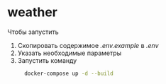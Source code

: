 ﻿# weather

Чтобы запустить

1. Скопировать содержимое *.env.example* в *.env*
2. Указать необходимые параметры
3. Запустить команду
   ``` bash
     docker-compose up -d --build
   ```

